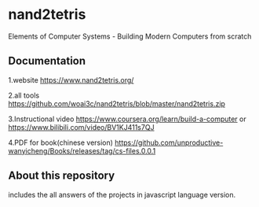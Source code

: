 # nand2tetris
Elements of Computer Systems - Building Modern Computers from scratch


## Documentation
1.website https://www.nand2tetris.org/

2.all tools https://github.com/woai3c/nand2tetris/blob/master/nand2tetris.zip

3.Instructional video https://www.coursera.org/learn/build-a-computer or https://www.bilibili.com/video/BV1KJ411s7QJ

4.PDF for book(chinese version) https://github.com/unproductive-wanyicheng/Books/releases/tag/cs-files.0.0.1

## About this repository

includes the all answers of the projects in javascript language version.
